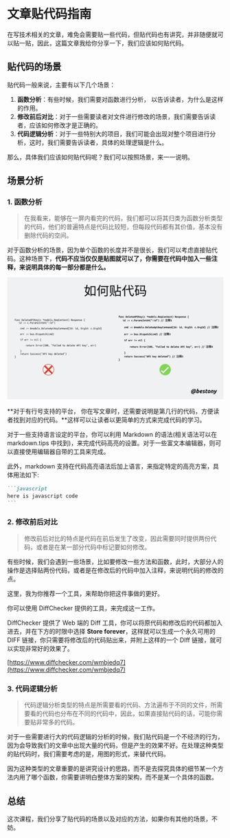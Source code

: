 # 文章贴代码指南

在写技术相关的文章，难免会需要贴一些代码，但贴代码也有讲究，并非随便就可以贴一贴，因此，这篇文章我给你分享一下，我们应该如何贴代码。

## 贴代码的场景

贴代码一般来说，主要有以下几个场景：

1. **函数分析**：有些时候，我们需要对函数进行分析， 以告诉读者，为什么是这样的作用。
2. **修改前后对比**：对于一些需要读者对文件进行修改的场景，我们需要告诉读者，应该如何修改才是正确的。
3. **代码逻辑分析**：对于一些特别大的项目，我们可能会出现对整个项目进行分析，这时，我们需要告诉读者，具体的处理逻辑是什么。

那么，具体我们应该如何贴代码呢？我们可以按照场景，来一一说明。

## 场景分析
### 1. 函数分析

> 在我看来，能够在一屏内看完的代码，我们都可以将其归类为函数分析类型的代码，他们的普遍特点是代码比较短，但每段代码都有其价值，基本没有删除代码的空间。
 
对于函数分析的场景，因为单个函数的长度并不是很长，我们可以考虑直接贴代码。这种场景下，**代码不应当仅仅是贴图就可以了，你需要在代码中加入一些注释，来说明具体的每一部分都是什么。**

![](/images/code/%E6%9C%AA%E5%91%BD%E5%90%8D.002.jpeg)

**对于有行号支持的平台， 你在写文章时，还需要说明是第几行的代码，方便读者找到对应的代码。**这样可以让读者以更简单的方式来完成代码的学习。

对于一些支持语言设定的平台，你可以利用 Markdown 的语法(相关语法可以在 markdown.tips 中找到)，来完成代码高亮的设置。对于一些富文本编辑器，则可以直接使用编辑器自带的工具来完成。

此外，markdown 支持在代码高亮语法后加上语言，来指定特定的高亮方案，具体用法如下:

````md
```javascript
here is javascript code
```
````


### 2. 修改前后对比

> 修改前后对比的特点是代码在前后发生了改变，因此需要同时提供两份代码，或者是在某一部分代码中标记要如何修改。

有些时候，我们会遇到一些场景，比如要修改一些方法和函数，此时，大部分人的操作是选择贴两份代码，或者是在修改后的代码中加入注释，来说明代码的修改的点。

这里，我为你推荐一个工具，来帮助你把这件事做的更好。

你可以使用 DiffChecker 提供的工具，来完成这一工作。

DiffChecker 提供了 Web 端的 Diff 工具，你可以将原代码和修改后的代码都加入进去，并在下方的时限中选择 **Store forever**，这样就可以生成一个永久可用的 DIFF 链接，你只需要将修改后的代码贴出来，并附上这样的一个 DIff 链接，就可以实现非常好的效果了。

[https://www.diffchecker.com/wmbjedq7](https://www.diffchecker.com/wmbjedq7)

### 3. 代码逻辑分析
> 代码逻辑分析类型的特点是所需要看的代码、方法遍布于不同的文件，所需要看的代码也分布在不同的代码中，因此，如果直接贴代码的话，可能你需要贴非常多的代码。

对于一些需要进行大的代码逻辑的分析的时候，我们贴代码是一个不经济的行为，因为会导致我们的文章中出现大量的代码，但是产生的效果不好。在处理这种类型的贴代码时，我们需要考虑的是，用图的形式，来替代代码。

因为这种类型的文章重要的是讲究设计的思路，而不是去探究具体的细节某一个方法内用了哪个函数，你需要讲明白整体方案的架构，而不是某一个具体的函数。

## 总结

这次课程，我们分享了贴代码的场景以及对应的方法，如果你有其他的场景，不妨。

